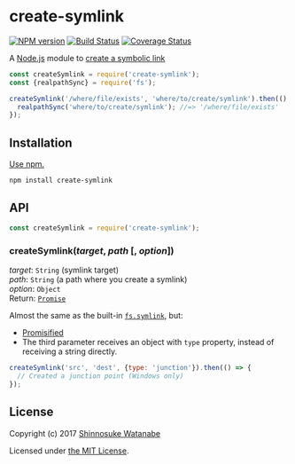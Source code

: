 # create-symlink

[![NPM version](https://img.shields.io/npm/v/create-symlink.svg)](https://www.npmjs.com/package/create-symlink)
[![Build Status](https://travis-ci.org/shinnn/create-symlink.svg?branch=master)](https://travis-ci.org/shinnn/create-symlink)
[![Coverage Status](https://img.shields.io/coveralls/shinnn/create-symlink.svg)](https://coveralls.io/github/shinnn/create-symlink?branch=master)

A [Node.js](https://nodejs.org/) module to [create a symbolic link](http://man7.org/linux/man-pages/man2/symlink.2.html)

```javascript
const createSymlink = require('create-symlink');
const {realpathSync} = require('fs');

createSymlink('/where/file/exists', 'where/to/create/symlink').then(() => {
  realpathSync('where/to/create/symlink'); //=> '/where/file/exists'
});
```

## Installation

[Use npm.](https://docs.npmjs.com/cli/install)

```
npm install create-symlink
```

## API

```javascript
const createSymlink = require('create-symlink');
```

### createSymlink(*target*, *path* [, *option*])

*target*: `String` (symlink target)  
*path*: `String` (a path where you create a symlink)  
*option*: `Object`  
Return: [`Promise`](https://developer.mozilla.org/docs/Web/JavaScript/Reference/Global_Objects/Promise)

Almost the same as the built-in [`fs.symlink`](https://nodejs.org/api/fs.html#fs_fs_symlink_target_path_type_callback), but:

* [Promisified](https://promise-nuggets.github.io/articles/07-wrapping-callback-functions.html)
* The third parameter receives an object with `type` property, instead of receiving a string directly.

```javascript
createSymlink('src', 'dest', {type: 'junction'}).then(() => {
  // Created a junction point (Windows only)
});
```

## License

Copyright (c) 2017 [Shinnosuke Watanabe](https://github.com/shinnn)

Licensed under [the MIT License](./LICENSE).
